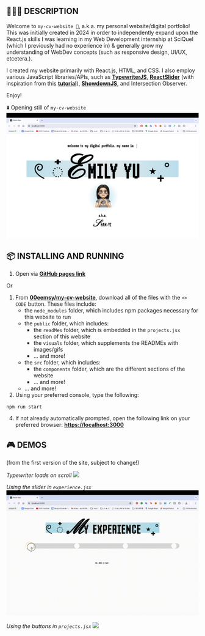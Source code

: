 ## 👩🏻‍💻 DESCRIPTION
Welcome to `my-cv-website 🧊`, a.k.a. my personal website/digital portfolio! This was initially created in 2024 in order to independently expand upon the React.js skills I was learning in my Web Development internship at SciQuel (which I previously had no experience in) & generally grow my understanding of WebDev concepts (such as responsive design, UI/UX, etcetera.). 

I created my website primarily with React.js, HTML, and CSS. I also employ various JavaScript libraries/APIs, such as [**TypewriterJS**](https://github.com/tameemsafi/typewriterjs#readme), [**ReactSlider**](https://zillow.github.io/react-slider/) (with inspiration from this [**tutorial**](https://blog.logrocket.com/react-slider-tutorial/)), [**ShowdownJS**](https://github.com/showdownjs/showdown), and Intersection Observer.

Enjoy!

⬇️ Opening still of `my-cv-website`
![](./visuals/opening-screenshot.png)
<br>

## 📦 INSTALLING AND RUNNING
1. Open via [**GitHub pages link**](https://00eemsy.github.io/my-cv-website/)

Or

1. From [**00eemsy/my-cv-website**](https://github.com/00eemsy/my-cv-website), download all of the files with the `<> CODE` button. These files include:
   * the `node_modules` folder, which includes npm packages necessary for this website to run
   * the `public` folder, which includes:
      * the `readMes` folder, which is embedded in the `projects.jsx` section of this website
      * the `visuals` folder, which supplements the READMEs with images/gifs
      * ... and more!
    * the `src` folder, which includes:
      * the `components` folder, which are the different sections of the website
      * ... and more!
    * ... and more!
2. Using your preferred console, type the following:
```
npm run start
```
4. If not already automatically prompted, open the following link on your preferred browser: [**https://localhost:3000**](https://localhost:3000)

## 🎮 DEMOS
(from the first version of the site, subject to change!)

_Typewriter loads on scroll_
![](./visuals/onscroll.gif)

_Using the slider in `experience.jsx`_
![](./visuals/slider-demo.gif)

_Using the buttons in `projects.jsx`_
![](./visuals/projects-demo.gif)
